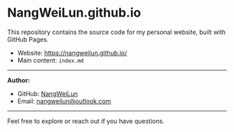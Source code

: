 # NangWeiLun.github.io

This repository contains the source code for my personal website, built with GitHub Pages.

- Website: https://nangweilun.github.io/
- Main content: `index.md`

---

**Author:**
- GitHub: [NangWeiLun](https://github.com/NangWeiLun)
- Email: [nangweilun@outlook.com](mailto:nangweilun@outlook.com)

---

Feel free to explore or reach out if you have questions.
